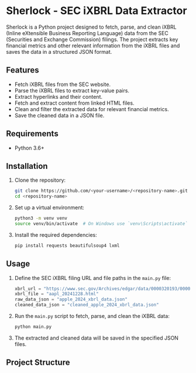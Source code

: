 # Sherlock - SEC iXBRL Data Extractor

Sherlock is a Python project designed to fetch, parse, and clean iXBRL (Inline eXtensible Business Reporting Language) data from the SEC (Securities and Exchange Commission) filings. The project extracts key financial metrics and other relevant information from the iXBRL files and saves the data in a structured JSON format.

## Features

- Fetch iXBRL files from the SEC website.
- Parse the iXBRL files to extract key-value pairs.
- Extract hyperlinks and their content.
- Fetch and extract content from linked HTML files.
- Clean and filter the extracted data for relevant financial metrics.
- Save the cleaned data in a JSON file.

## Requirements

- Python 3.6+

## Installation

1. Clone the repository:

    ```bash
    git clone https://github.com/<your-username>/<repository-name>.git
    cd <repository-name>
    ```

2. Set up a virtual environment:

    ```bash
    python3 -m venv venv
    source venv/bin/activate  # On Windows use `venv\Scripts\activate`
    ```

3. Install the required dependencies:

    ```bash
    pip install requests beautifulsoup4 lxml
    ```

## Usage

1. Define the SEC iXBRL filing URL and file paths in the `main.py` file:

    ```python
    xbrl_url = "https://www.sec.gov/Archives/edgar/data/0000320193/000032019325000008/aapl-20241228.htm"
    xbrl_file = "aapl_20241228.html"
    raw_data_json = "apple_2024_xbrl_data.json"
    cleaned_data_json = "cleaned_apple_2024_xbrl_data.json"
    ```

2. Run the `main.py` script to fetch, parse, and clean the iXBRL data:

    ```bash
    python main.py
    ```

3. The extracted and cleaned data will be saved in the specified JSON files.

## Project Structure
